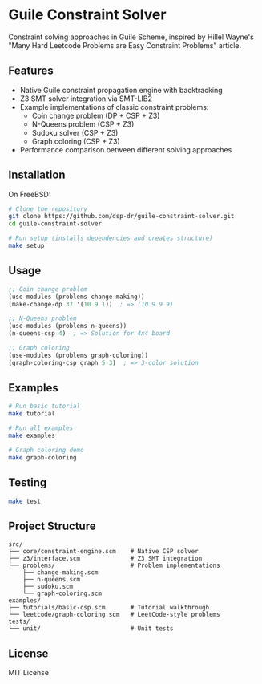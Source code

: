 # Guile Constraint Solver

Constraint solving approaches in Guile Scheme, inspired by Hillel Wayne's
"Many Hard Leetcode Problems are Easy Constraint Problems" article.

## Features

- Native Guile constraint propagation engine with backtracking
- Z3 SMT solver integration via SMT-LIB2
- Example implementations of classic constraint problems:
  - Coin change problem (DP + CSP + Z3)
  - N-Queens problem (CSP + Z3)
  - Sudoku solver (CSP + Z3)
  - Graph coloring (CSP + Z3)
- Performance comparison between different solving approaches

## Installation

On FreeBSD:

```bash
# Clone the repository
git clone https://github.com/dsp-dr/guile-constraint-solver.git
cd guile-constraint-solver

# Run setup (installs dependencies and creates structure)
make setup
```

## Usage

```scheme
;; Coin change problem
(use-modules (problems change-making))
(make-change-dp 37 '(10 9 1))  ; => (10 9 9 9)

;; N-Queens problem
(use-modules (problems n-queens))
(n-queens-csp 4)  ; => Solution for 4x4 board

;; Graph coloring
(use-modules (problems graph-coloring))
(graph-coloring-csp graph 5 3)  ; => 3-color solution
```

## Examples

```bash
# Run basic tutorial
make tutorial

# Run all examples
make examples

# Graph coloring demo
make graph-coloring
```

## Testing

```bash
make test
```

## Project Structure

```
src/
├── core/constraint-engine.scm    # Native CSP solver
├── z3/interface.scm              # Z3 SMT integration
└── problems/                     # Problem implementations
    ├── change-making.scm
    ├── n-queens.scm
    ├── sudoku.scm
    └── graph-coloring.scm
examples/
├── tutorials/basic-csp.scm       # Tutorial walkthrough
└── leetcode/graph-coloring.scm   # LeetCode-style problems
tests/
└── unit/                         # Unit tests
```

## License

MIT License
